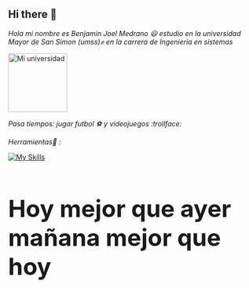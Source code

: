 ## Hi there 👋


*Hola mi nombre es Benjamin Joel Medrano :smiley: estudio en la universidad Mayor de San Simon (umss):fist: en la carrera de Ingenieria en sistemas*


<img src="https://yt3.googleusercontent.com/ytc/AIdro_kBVqGn-PautfZs3UW8F-q5-5K8x4zGwnIY2Ng6WScasw=s900-c-k-c0x00ffffff-no-rj" alt="Mi universidad" width="120"/>

*Pasa tiempos: jugar futbol :soccer: y videojuegos :trollface:*

*Herramientas:file_folder: :*

[![My Skills](https://skillicons.dev/icons?i=java,github,powershell)](https://skillicons.dev)


<h1 style="font-size: 48px;">Hoy mejor que ayer mañana mejor que hoy  </h1>




